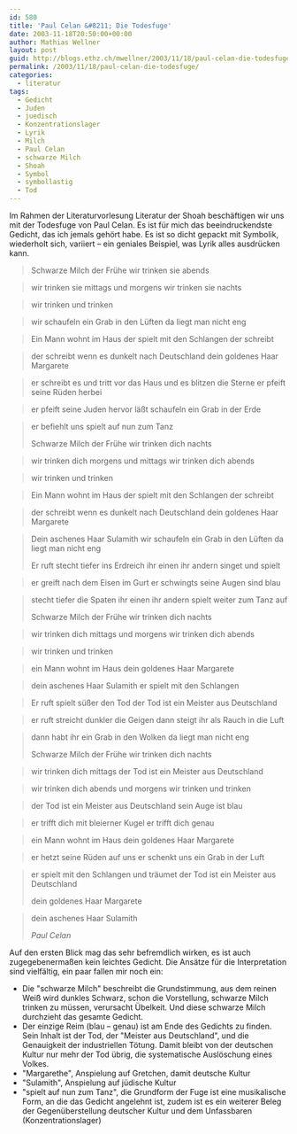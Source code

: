 ```yaml
---
id: 580
title: 'Paul Celan &#8211; Die Todesfuge'
date: 2003-11-18T20:50:00+00:00
author: Mathias Wellner
layout: post
guid: http://blogs.ethz.ch/mwellner/2003/11/18/paul-celan-die-todesfuge/
permalink: /2003/11/18/paul-celan-die-todesfuge/
categories:
  - literatur
tags:
  - Gedicht
  - Juden
  - juedisch
  - Konzentrationslager
  - Lyrik
  - Milch
  - Paul Celan
  - schwarze Milch
  - Shoah
  - Symbol
  - symbollastig
  - Tod
---
```

Im Rahmen der Literaturvorlesung Literatur der Shoah beschäftigen wir uns mit der Todesfuge von Paul Celan. Es ist für mich das beeindruckendste Gedicht, das ich jemals gehört habe. Es ist so dicht gepackt mit Symbolik, wiederholt sich, variiert &#8211; ein geniales Beispiel, was Lyrik alles ausdrücken kann.

> Schwarze Milch der Frühe wir trinken sie abends
  
> wir trinken sie mittags und morgens wir trinken sie nachts
  
> wir trinken und trinken
  
> wir schaufeln ein Grab in den Lüften da liegt man nicht eng
  
> Ein Mann wohnt im Haus der spielt mit den Schlangen der schreibt
  
> der schreibt wenn es dunkelt nach Deutschland dein goldenes Haar Margarete
  
> er schreibt es und tritt vor das Haus und es blitzen die Sterne er pfeift seine Rüden herbei
  
> er pfeift seine Juden hervor läßt schaufeln ein Grab in der Erde
  
> er befiehlt uns spielt auf nun zum Tanz
> 
> Schwarze Milch der Frühe wir trinken dich nachts
  
> wir trinken dich morgens und mittags wir trinken dich abends
  
> wir trinken und trinken
  
> Ein Mann wohnt im Haus der spielt mit den Schlangen der schreibt
  
> der schreibt wenn es dunkelt nach Deutschland dein goldenes Haar Margarete
  
> Dein aschenes Haar Sulamith wir schaufeln ein Grab in den Lüften da liegt man nicht eng
> 
> Er ruft stecht tiefer ins Erdreich ihr einen ihr andern singet und spielt
  
> er greift nach dem Eisen im Gurt er schwingts seine Augen sind blau
  
> stecht tiefer die Spaten ihr einen ihr andern spielt weiter zum Tanz auf
> 
> Schwarze Milch der Frühe wir trinken dich nachts
  
> wir trinken dich mittags und morgens wir trinken dich abends
  
> wir trinken und trinken
  
> ein Mann wohnt im Haus dein goldenes Haar Margarete
  
> dein aschenes Haar Sulamith er spielt mit den Schlangen
  
> Er ruft spielt süßer den Tod der Tod ist ein Meister aus Deutschland
  
> er ruft streicht dunkler die Geigen dann steigt ihr als Rauch in die Luft
  
> dann habt ihr ein Grab in den Wolken da liegt man nicht eng
> 
> Schwarze Milch der Frühe wir trinken dich nachts
  
> wir trinken dich mittags der Tod ist ein Meister aus Deutschland
  
> wir trinken dich abends und morgens wir trinken und trinken
  
> der Tod ist ein Meister aus Deutschland sein Auge ist blau
  
> er trifft dich mit bleierner Kugel er trifft dich genau
  
> ein Mann wohnt im Haus dein goldenes Haar Margarete
  
> er hetzt seine Rüden auf uns er schenkt uns ein Grab in der Luft
  
> er spielt mit den Schlangen und träumet der Tod ist ein Meister aus Deutschland
> 
> dein goldenes Haar Margarete
  
> dein aschenes Haar Sulamith
> 
> _Paul Celan_ 

Auf den ersten Blick mag das sehr befremdlich wirken, es ist auch zugegebenermaßen kein leichtes Gedicht. Die Ansätze für die Interpretation sind vielfältig, ein paar fallen mir noch ein:

  * Die "schwarze Milch" beschreibt die Grundstimmung, aus dem reinen Weiß wird dunkles Schwarz, schon die Vorstellung, schwarze Milch trinken zu müssen, verursacht Übelkeit. Und diese schwarze Milch durchzieht das gesamte Gedicht.
  * Der einzige Reim (blau &#8211; genau) ist am Ende des Gedichts zu finden. Sein Inhalt ist der Tod, der "Meister aus Deutschland", und die Genauigkeit der industriellen Tötung. Damit bleibt von der deutschen Kultur nur mehr der Tod übrig, die systematische Auslöschung eines Volkes. 
  * "Margarethe", Anspielung auf Gretchen, damit deutsche Kultur
  * "Sulamith", Anspielung auf jüdische Kultur
  * "spielt auf nun zum Tanz", die Grundform der Fuge ist eine musikalische Form, an die das Gedicht angelehnt ist, zudem ist es ein weiterer Beleg der Gegenüberstellung deutscher Kultur und dem Unfassbaren (Konzentrationslager)